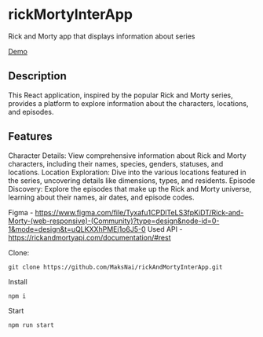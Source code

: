 # rickMortyInterApp

Rick and Morty app that displays information about series

[Demo](https://rick-and-morty-inter-app-blxh-git-verc-c626f4-maksnais-projects.vercel.app/characters)

## Description

This React application, inspired by the popular Rick and Morty series, provides a platform to explore information about the characters, locations, and episodes.

## Features

Character Details: View comprehensive information about Rick and Morty characters, including their names, species, genders, statuses, and locations.
Location Exploration: Dive into the various locations featured in the series, uncovering details like dimensions, types, and residents.
Episode Discovery: Explore the episodes that make up the Rick and Morty universe, learning about their names, air dates, and episode codes.

Figma - https://www.figma.com/file/Tyxafu1CPDlTeLS3fpKiDT/Rick-and-Morty-(web-responsive)-(Community)?type=design&node-id=0-1&mode=design&t=uQLKXXhPMEj1o6J5-0
Used API - https://rickandmortyapi.com/documentation/#rest

Clone:

```
git clone https://github.com/MaksNai/rickAndMortyInterApp.git
```

Install

```
npm i
```

Start

```
npm run start
```
